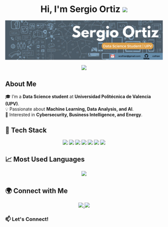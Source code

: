 <h1 align="center">Hi, I'm Sergio Ortiz <img src="https://media.giphy.com/media/hvRJCLFzcasrR4ia7z/giphy.gif" width="35"></h1>

<p align="center">
  <img src="https://github.com/cofrian/cofrian/blob/f7470ff26a9ae39a97799442879d55f98dba9db6/Banner_Sergio_Ortiz.png" width="1500">
</p>

<p align="center">
  <a href="https://github.com/DenverCoder1/readme-typing-svg">
    <img src="https://readme-typing-svg.herokuapp.com?font=Time+New+Roman&color=%23C8BE25&size=25&center=true&vCenter=true&width=600&height=100&lines=+Data+Science+Enthusiast+|+Machine+Learning;Always+learning+new+things">
  </a>
</p>

## About Me  
🎓 I’m a **Data Science student** at **Universidad Politécnica de Valencia (UPV)**.  
💡 Passionate about **Machine Learning, Data Analysis, and AI**.  
🚀 Interested in **Cybersecurity, Business Intelligence, and Energy**.  

## 🚀 Tech Stack  
<p align="center">
  <img src="https://img.shields.io/badge/Python-3776AB?style=for-the-badge&logo=python&logoColor=white">
  <img src="https://img.shields.io/badge/R-276DC3?style=for-the-badge&logo=r&logoColor=white">
  <img src="https://img.shields.io/badge/SQL-4479A1?style=for-the-badge&logo=sql&logoColor=white">
  <img src="https://img.shields.io/badge/Streamlit-FF4B4B?style=for-the-badge&logo=streamlit&logoColor=white">
  <img src="https://img.shields.io/badge/Pandas-150458?style=for-the-badge&logo=pandas&logoColor=white">
  <img src="https://img.shields.io/badge/NumPy-013243?style=for-the-badge&logo=numpy&logoColor=white">
  <img src="https://img.shields.io/badge/MATLAB-0076A8?style=for-the-badge&logo=matlab&logoColor=white">
</p>

## 📈 Most Used Languages  
<p align="center">
  <img src="https://github-readme-stats.vercel.app/api/top-langs/?username=cofrian&layout=compact&theme=radical" width="400">
</p>

## 🌍 Connect with Me  
<p align="center">
  <a href="https://www.linkedin.com/in/sergioortizmontesinos/">
    <img src="https://img.shields.io/badge/LinkedIn-Profile-blue?logo=linkedin&style=for-the-badge">
  </a>
  <a href="mailto:scofrian@gmail.com">
    <img src="https://img.shields.io/badge/Email-Gmail-red?logo=gmail&style=for-the-badge">
  </a>
</p>

### 📫 Let's Connect! 












